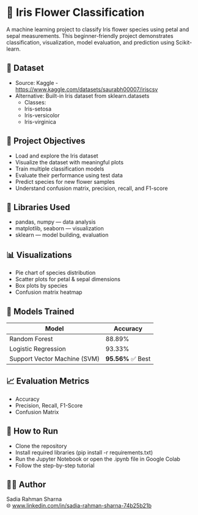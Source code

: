 # **🌸 Iris Flower Classification**
A machine learning project to classify Iris flower species using petal and sepal measurements. This beginner-friendly project demonstrates classification, visualization, model evaluation, and prediction using Scikit-learn.

## **📁 Dataset**
- Source: Kaggle - https://www.kaggle.com/datasets/saurabh00007/iriscsv
- Alternative: Built-in Iris dataset from sklearn.datasets
  - Classes:
  - Iris-setosa
  - Iris-versicolor
  - Iris-virginica

## **📌 Project Objectives**
- Load and explore the Iris dataset
- Visualize the dataset with meaningful plots
- Train multiple classification models
- Evaluate their performance using test data
- Predict species for new flower samples
- Understand confusion matrix, precision, recall, and F1-score

## **🧰 Libraries Used**
- pandas, numpy — data analysis
- matplotlib, seaborn — visualization
- sklearn — model building, evaluation

## **📊 Visualizations**
- Pie chart of species distribution
- Scatter plots for petal & sepal dimensions
- Box plots by species
- Confusion matrix heatmap

## **🧠 Models Trained**
| Model                        | Accuracy          |
| ---------------------------- | ----------------- |
| Random Forest                | 88.89%            |
| Logistic Regression          | 93.33%            |
| Support Vector Machine (SVM) | **95.56%** ✅ Best |

## **📈 Evaluation Metrics**
- Accuracy
- Precision, Recall, F1-Score
- Confusion Matrix

## **📂 How to Run**
- Clone the repository
- Install required libraries (pip install -r requirements.txt)
- Run the Jupyter Notebook or open the .ipynb file in Google Colab
- Follow the step-by-step tutorial

## **👩‍💻 Author**
Sadia Rahman Sharna    
🌐 www.linkedin.com/in/sadia-rahman-sharna-74b25b21b
